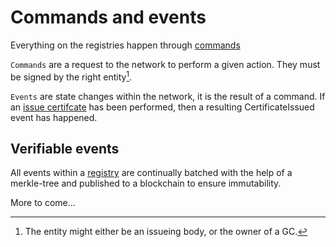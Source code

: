 # Commands and events

Everything on the registries happen through [commands](./granular-certificates/commands/issue.md)

`Commands` are a request to the network to perform a given action.
They must be signed by the right entity[^auth].

[^auth]: The entity might either be an issueing body, or the owner of a GC.

`Events` are state changes within the network,
it is the result of a command.
If an [issue certifcate](./granular-certificates/commands/issue.md) has been performed,
then a resulting CertificateIssued event has happened.

## Verifiable events

All events within a [registry](registry.md) are continually batched
with the help of a merkle-tree and published to a blockchain to ensure
immutability.

More to come...
